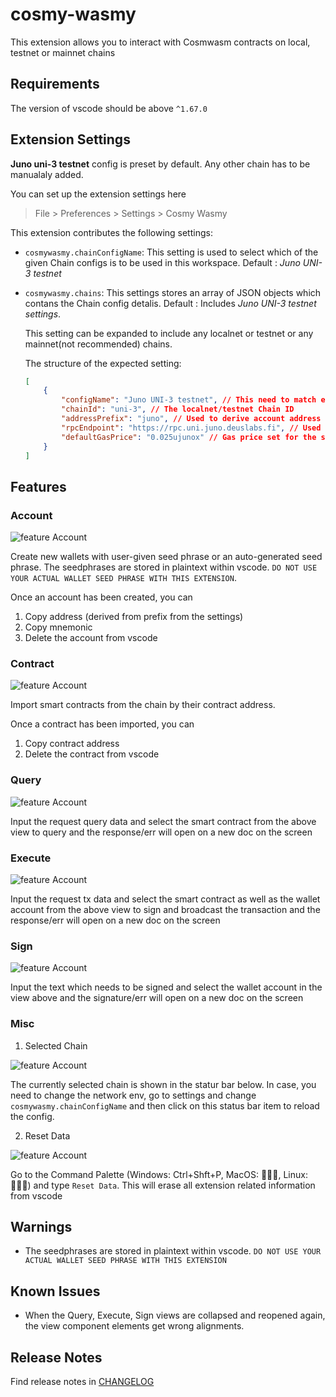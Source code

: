 # cosmy-wasmy 

This extension allows you to interact with Cosmwasm contracts on local, testnet or mainnet chains

## Requirements

The version of vscode should be above `^1.67.0`

## Extension Settings

**Juno uni-3 testnet** config is preset by default. Any other chain has to be manualaly added.

You can set up the extension settings here 
> File > Preferences > Settings > Cosmy Wasmy

This extension contributes the following settings:
* `cosmywasmy.chainConfigName`: This setting is used to select which of the given Chain configs is to be used in this workspace. Default : _Juno UNI-3 testnet_ 
* `cosmywasmy.chains`: This settings stores an array of JSON objects which contans the Chain config detalis. Default : Includes _Juno UNI-3 testnet settings_.

    This setting can be expanded to include any localnet or testnet or any mainnet(not recommended) chains.

    The structure of the expected setting:
    ```json
    [
        {
            "configName": "Juno UNI-3 testnet", // This need to match exactly the `cosmywasmy.chainConfigName` when the chain config needs to be selected
            "chainId": "uni-3", // The localnet/testnet Chain ID
            "addressPrefix": "juno", // Used to derive account address
            "rpcEndpoint": "https://rpc.uni.juno.deuslabs.fi", // Used for query and tx exec of smart contracts
            "defaultGasPrice": "0.025ujunox" // Gas price set for the smart contract tx execution. must include amount as well as appropriate denom
        }
    ]
    ```

## Features

### Account
![feature Account](images/account.gif)

Create new wallets with user-given seed phrase or an auto-generated seed phrase.
The seedphrases are stored in plaintext within vscode. `DO NOT USE YOUR ACTUAL WALLET SEED PHRASE WITH THIS EXTENSION`.

Once an account has been created, you can
1. Copy address (derived from prefix from the settings)
2. Copy mnemonic
3. Delete the account from vscode

### Contract 

![feature Account](images/contract.gif)

Import smart contracts from the chain by their contract address.

Once a contract has been imported, you can
1. Copy contract address
2. Delete the contract from vscode

### Query

![feature Account](images/query.gif)

Input the request query data and select the smart contract from the above view to query and the response/err will open on a new doc on the screen

### Execute

![feature Account](images/execute.gif)

Input the request tx data and select the smart contract as well as the wallet account from the above view to sign and broadcast the transaction and the response/err will open on a new doc on the screen

### Sign

![feature Account](images/sign.gif)

Input the text which needs to be signed and select the wallet account in the view above and the signature/err will open on a new doc on the screen

### Misc

1. Selected Chain

![feature Account](images/status.png)

The currently selected chain is shown in the statur bar below.
In case, you need to change the network env, go to settings and change `cosmywasmy.chainConfigName` and then click on this status bar item to reload the config.

2. Reset Data

![feature Account](images/reset.png)

Go to the Command Palette (Windows: Ctrl+Shft+P, MacOS: 🤷🏻‍♀️, Linux: 🤷🏻‍♀️) and type `Reset Data`. This will erase all extension related information from vscode


## Warnings

*  The seedphrases are stored in plaintext within vscode. `DO NOT USE YOUR ACTUAL WALLET SEED PHRASE WITH THIS EXTENSION`

## Known Issues

* When the Query, Execute, Sign views are collapsed and reopened again, the view component elements get wrong alignments.

## Release Notes

Find release notes in [CHANGELOG](CHANGELOG.md)